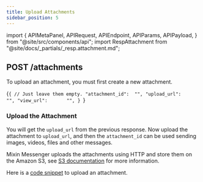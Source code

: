 ```yaml
---
title: Upload Attachments
sidebar_position: 5
---
```


import {
  APIMetaPanel,
  APIRequest,
  APIEndpoint,
  APIParams,
  APIPayload,
} from "@site/src/components/api";
import RespAttachment from "@site/docs/_partials/_resp.attachment.md";

## POST /attachments

To upload an attachment, you must first create a new attachment.

<APIEndpoint url="/attachments" />

<APIMetaPanel scope="Authorized" />

<APIPayload>{`{
  // Just leave them empty.
  "attachment_id":  "",
  "upload_url":     "",
  "view_url":       "",
}
`}</APIPayload>

<APIRequest
  title="Update attachment meta info"
  method="POST"
  url="/attachments --data PAYLOAD"
/>

<RespAttachment />

### Upload the Attachment

You will get the `upload_url` from the previous response. Now upload the attachment to `upload_url`, and then the `attachment_id` can be used sending images, videos, files and other messages.

Mixin Messenger uploads the attachments using HTTP and store them on the Amazon S3, see [S3 documentation](https://docs.aws.amazon.com/AmazonS3/latest/API/sigv4-post-example.html) for more information.

Here is a [code snippet](https://github.com/fox-one/mixin-sdk-go/blob/master/attachment.go#L42) to upload an attachment.
